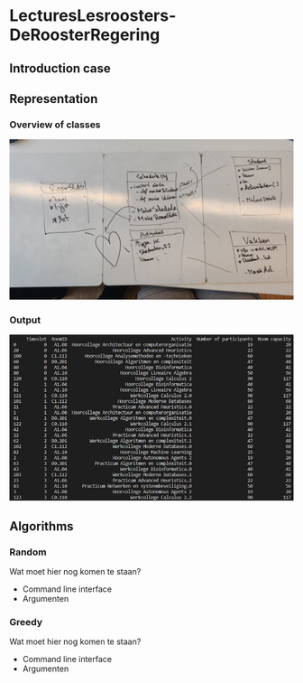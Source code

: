 # LecturesLesroosters-DeRoosterRegering

## Introduction case


## Representation
### Overview of classes
![](images/UML.jpeg)

### Output
![](images/Output.jpg)

## Algorithms
### Random
Wat moet hier nog komen te staan?
- Command line interface
- Argumenten

### Greedy
Wat moet hier nog komen te staan?
- Command line interface
- Argumenten
